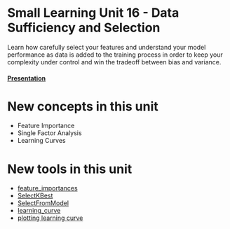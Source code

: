 # Small Learning Unit 16 - Data Sufficiency and Selection

Learn how carefully select your features and understand your model performance as data is added to the training process
in order to keep your complexity under control and win the tradeoff between bias and variance.

#### [Presentation](https://docs.google.com/presentation/d/1gVermXPIkyLKsL_IItAoYq0G2hxwi5Nf0Bw2APZOc6g/edit?usp=sharing)


# New concepts in this unit
- Feature Importance
- Single Factor Analysis
- Learning Curves


# New tools in this unit
- [feature_importances](http://scikit-learn.org/stable/auto_examples/ensemble/plot_forest_importances.html)
- [SelectKBest](https://scikit-learn.org/stable/modules/generated/sklearn.feature_selection.SelectKBest.html)
- [SelectFromModel](https://scikit-learn.org/stable/modules/generated/sklearn.feature_selection.SelectFromModel.html)
- [learning_curve](https://scikit-learn.org/stable/modules/generated/sklearn.model_selection.learning_curve.html#sklearn.model_selection.learning_curve)
- [plotting learning curve](http://scikit-learn.org/stable/auto_examples/model_selection/plot_learning_curve.html)
